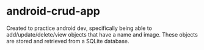 # android-crud-app
Created to practice android dev, specifically being able to add/update/delete/view objects that have a name and image. These objects are stored and retrieved from a SQLite database.
